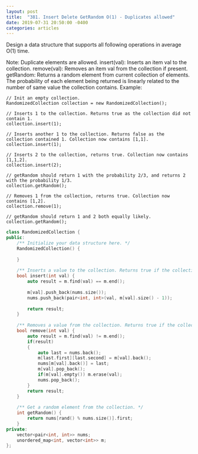 ```yaml
---
layout: post
title:  "381. Insert Delete GetRandom O(1) - Duplicates allowed"
date: 2019-07-31 20:50:00 -0400
categories: articles
---
```

Design a data structure that supports all following operations in average O(1) time.

Note: Duplicate elements are allowed.
insert(val): Inserts an item val to the collection.
remove(val): Removes an item val from the collection if present.
getRandom: Returns a random element from current collection of elements. The probability of each element being returned is linearly related to the number of same value the collection contains.
Example:
```
// Init an empty collection.
RandomizedCollection collection = new RandomizedCollection();

// Inserts 1 to the collection. Returns true as the collection did not contain 1.
collection.insert(1);

// Inserts another 1 to the collection. Returns false as the collection contained 1. Collection now contains [1,1].
collection.insert(1);

// Inserts 2 to the collection, returns true. Collection now contains [1,1,2].
collection.insert(2);

// getRandom should return 1 with the probability 2/3, and returns 2 with the probability 1/3.
collection.getRandom();

// Removes 1 from the collection, returns true. Collection now contains [1,2].
collection.remove(1);

// getRandom should return 1 and 2 both equally likely.
collection.getRandom();
```

```c++
class RandomizedCollection {
public:
    /** Initialize your data structure here. */
    RandomizedCollection() {
        
    }
    
    /** Inserts a value to the collection. Returns true if the collection did not already contain the specified element. */
    bool insert(int val) {
        auto result = m.find(val) == m.end();
        
        m[val].push_back(nums.size());
        nums.push_back(pair<int, int>(val, m[val].size() - 1));
        
        return result;
    }
    
    /** Removes a value from the collection. Returns true if the collection contained the specified element. */
    bool remove(int val) {
        auto result = m.find(val) != m.end();
        if(result)
        {
            auto last = nums.back();
            m[last.first][last.second] = m[val].back();
            nums[m[val].back()] = last;
            m[val].pop_back();
            if(m[val].empty()) m.erase(val);
            nums.pop_back();
        }
        return result;
    }
    
    /** Get a random element from the collection. */
    int getRandom() {
        return nums[rand() % nums.size()].first;
    }
private:
    vector<pair<int, int>> nums;
    unordered_map<int, vector<int>> m;
};
```